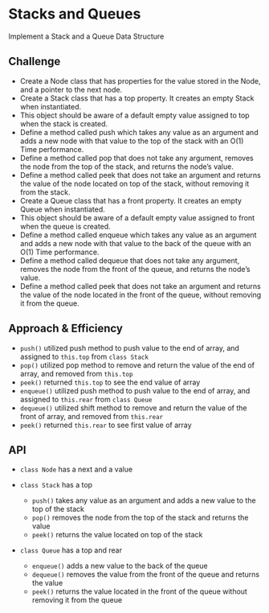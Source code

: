 # Stacks and Queues
Implement a Stack and a Queue Data Structure

## Challenge
* Create a Node class that has properties for the value stored in the Node, and a pointer to the next node.
* Create a Stack class that has a top property. It creates an empty Stack when instantiated.
* This object should be aware of a default empty value assigned to top when the stack is created.
* Define a method called push which takes any value as an argument and adds a new node with that value to the top of the stack with an O(1) Time performance.
* Define a method called pop that does not take any argument, removes the node from the top of the stack, and returns the node’s value.
* Define a method called peek that does not take an argument and returns the value of the node located on top of the stack, without removing it from the stack.
* Create a Queue class that has a front property. It creates an empty Queue when instantiated.
* This object should be aware of a default empty value assigned to front when the queue is created.
* Define a method called enqueue which takes any value as an argument and adds a new node with that value to the back of the queue with an O(1) Time performance.
* Define a method called dequeue that does not take any argument, removes the node from the front of the queue, and returns the node’s value.
* Define a method called peek that does not take an argument and returns the value of the node located in the front of the queue, without removing it from the queue.

## Approach & Efficiency
* `push()` utilized push method to push value to the end of array, and assigned to `this.top` from `class Stack`
* `pop()` utilized pop method to remove and return the value of the end of array, and removed from `this.top`
* `peek()` returned `this.top` to see the end value of array
* `enqueue()` utilized push method to push value to the end of array, and assigned to `this.rear` from `class Queue`
* `dequeue()` utilized shift method to remove and return the value of the front of array, and removed from `this.rear`
* `peek()` returned `this.rear` to see first value of array

## API
* `class Node` has a next and a value

* `class Stack` has a top
  * `push()` takes any value as an argument and adds a new value to the top of the stack 
  * `pop()` removes the node from the top of the stack and returns the value
  * `peek()` returns the value located on top of the stack

* `class Queue` has a top and rear
  * `enqueue()` adds a new value to the back of the queue 
  * `dequeue()` removes the value from the front of the queue and returns the value
  * `peek()` returns the value located in the front of the queue without removing it from the queue